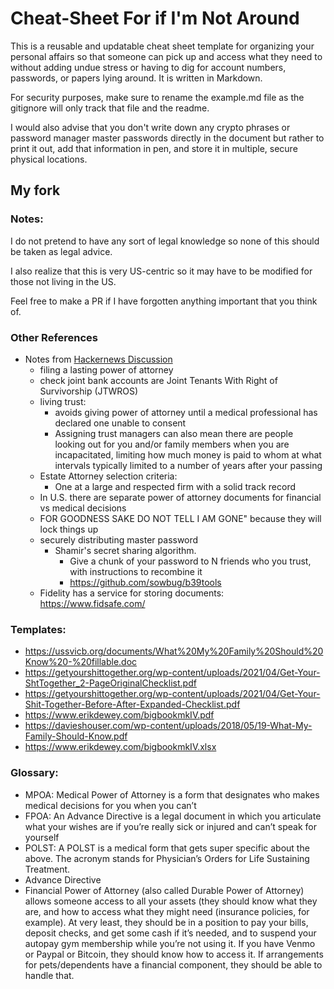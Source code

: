 # Cheat-Sheet For if I'm Not Around

This is a reusable and updatable cheat sheet template for organizing your personal affairs so that someone can pick up and access what they need to without adding undue stress or having to dig for account numbers, passwords, or papers lying around. It is written in Markdown.

For security purposes, make sure to rename the example.md file as the gitignore will only track that file and the readme. 

I would also advise that you don't write down any crypto phrases or password manager master passwords directly in the document but rather to print it out, add that information in pen, and store it in multiple, secure physical locations.

## My fork
### Notes: 
I do not pretend to have any sort of legal knowledge so none of this should be taken as legal advice. 

I also realize that this is very US-centric so it may have to be modified for those not living in the US. 

Feel free to make a PR if I have forgotten anything important that you think of. 

### Other References
- Notes from [Hackernews Discussion](https://news.ycombinator.com/item?id=31748553)
  - filing a lasting power of attorney
  - check joint bank accounts are Joint Tenants With Right of Survivorship (JTWROS)
  - living trust: 
    - avoids giving power of attorney until a medical professional has declared one unable to consent
    - Assigning trust managers can also mean there are people looking out for you and/or family members when you are incapacitated, limiting how much money is paid to whom at what intervals typically limited to a number of years after your passing
  - Estate Attorney selection criteria:
     - One at a large and respected firm with a solid track record
  - In U.S. there are separate power of attorney documents for financial vs medical decisions
  - FOR GOODNESS SAKE DO NOT TELL <FAANG> I AM GONE" because they will lock things up
  - securely distributing master password
    - Shamir's secret sharing algorithm.
      - Give a chunk of your password to N friends who you trust, with instructions to recombine it
      - https://github.com/sowbug/b39tools
  - Fidelity has a service for storing documents: https://www.fidsafe.com/

### Templates:
  - https://ussvicb.org/documents/What%20My%20Family%20Should%20Know%20-%20fillable.doc
  - https://getyourshittogether.org/wp-content/uploads/2021/04/Get-Your-ShtTogether_2-PageOriginalChecklist.pdf
  - https://getyourshittogether.org/wp-content/uploads/2021/04/Get-Your-Shit-Together-Before-After-Expanded-Checklist.pdf
  - https://www.erikdewey.com/bigbookmkIV.pdf
  - https://davieshouser.com/wp-content/uploads/2018/05/19-What-My-Family-Should-Know.pdf
  - https://www.erikdewey.com/bigbookmkIV.xlsx
  
### Glossary:  
  - MPOA:  Medical Power of Attorney is a form that designates who makes medical decisions for you when you can’t
  - FPOA: An Advance Directive is a legal document in which you articulate what your wishes are if you’re really sick or injured and can’t speak for yourself
  - POLST: A POLST is a medical form that gets super specific about the above. The acronym stands for Physician’s Orders for Life Sustaining Treatment.
  - Advance Directive
  - Financial Power of Attorney (also called Durable Power of Attorney) allows someone access to all your assets (they should know what they are, and how to access what they might  need (insurance policies, for example). At very least, they should be in a position to pay your bills, deposit checks, and get some cash if it’s needed, and to suspend your autopay gym membership while you’re not using it. If you have Venmo or Paypal or Bitcoin, they should know how to access it. If arrangements for pets/dependents have a financial component, they should be able to handle that. 

  
  

